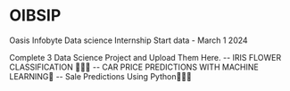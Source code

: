 # OIBSIP
Oasis Infobyte Data science Internship
Start data - March 1 2024

Complete 3 Data Science Project and Upload Them Here.
-- IRIS FLOWER CLASSIFICATION 🥦🌹🌼
-- CAR PRICE PREDICTIONS WITH MACHINE LEARNING📠
-- Sale Predictions Using Python💸🤑🤑
